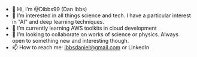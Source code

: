 - 👋 Hi, I’m @Dibbs99 (Dan Ibbs)
- 👀 I’m interested in all things science and tech. I have a particular interest in "AI" and deep learning techniques.
- 🌱 I’m currently learning AWS toolkits in cloud development
- 💞️ I’m looking to collaborate on works of science or physics. Always open to something new and interesting though.
- 📫 How to reach me: ibbsdaniel@gmail.com or LinkedIn

<!---
Dibbs99/Dibbs99 is a ✨ special ✨ repository because its `README.md` (this file) appears on your GitHub profile.
You can click the Preview link to take a look at your changes.
--->
